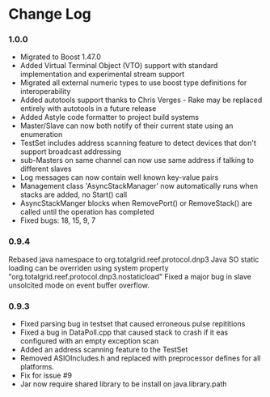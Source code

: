 Change Log
==============

### 1.0.0 ###
- Migrated to Boost 1.47.0
- Added Virtual Terminal Object (VTO) support with standard implementation and experimental stream support
- Migrated all external numeric types to use boost type definitions for interoperability
- Added autotools support thanks to Chris Verges - Rake may be replaced entirely with autotools in a future release
- Added Astyle code formatter to project build systems
- Master/Slave can now both notify of their current state using an enumeration
- TestSet includes address scanning feature to detect devices that don't support broadcast addressing
- sub-Masters on same channel can now use same address if talking to different slaves
- Log messages can now contain well known key-value pairs
- Management class 'AsyncStackManager' now automatically runs when stacks are added, no Start() call
- AsyncStackManger blocks when RemovePort() or RemoveStack() are called until the operation has completed
- Fixed bugs: 18, 15, 9, 7

### 0.9.4 ###
Rebased java namespace to org.totalgrid.reef.protocol.dnp3
Java SO static loading can be overriden using system property "org.totalgrid.reef.protocol.dnp3.nostaticload"
Fixed a major bug in slave unsolcited mode on event buffer overflow.


### 0.9.3 ###
- Fixed parsing bug in testset that caused erroneous pulse repititions
- Fixed a bug in DataPoll.cpp that caused stack to crash if it eas configured with an empty exception scan
- Added an address scanning feature to the TestSet
- Removed ASIOIncludes.h and replaced with preprocessor defines for all platforms.
- Fix for issue #9
- Jar now require shared library to be install on java.library.path



